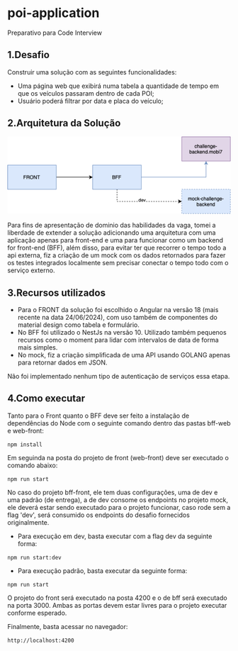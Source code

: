 # poi-application
Preparativo para Code Interview

## 1.Desafio
Construir uma solução com as seguintes funcionalidades:
* Uma página web que exibirá numa tabela a quantidade de tempo em que os veículos passaram dentro de cada POI;
* Usuário poderá filtrar por data e placa do veículo;

## 2.Arquitetura da Solução

![alt-text](.img/diagrama1.png)

Para fins de apresentação de dominio das habilidades da vaga, tomei a liberdade de extender a solução adicionando uma arquitetura com uma aplicação apenas para front-end e uma para funcionar como um backend for front-end (BFF), além disso, para evitar ter que recorrer o tempo todo a api externa, fiz a criação de um mock com os dados retornados para fazer os testes integrados localmente sem precisar conectar o tempo todo com o serviço externo.

## 3.Recursos utilizados

* Para o FRONT da solução foi escolhido o Angular na versão 18 (mais recente na data 24/06/2024), com uso também de componentes do material design como tabela e formulário.
* No BFF foi utilizado o NestJs na versão 10. Utilizado também pequenos recursos como o moment para lidar com intervalos de data de forma mais simples.
* No mock, fiz a criação simplificada de uma API usando GOLANG apenas para retornar dados em JSON.

Não foi implementado nenhum tipo de autenticação de serviços essa etapa.

## 4.Como executar

Tanto para o Front quanto o BFF deve ser feito a instalação de dependências do Node com o seguinte comando dentro das pastas bff-web e web-front:
```
npm install
```

Em seguinda na posta do projeto de front (web-front) deve ser executado o comando abaixo:
```
npm run start
```

No caso do projeto bff-front, ele tem duas configurações, uma de dev e uma padrão (de entrega), a de dev consome os endpoints no projeto mock, ele deverá estar sendo executado para o projeto funcionar, caso rode sem a flag 'dev', será consumido os endpoints do desafio fornecidos originalmente.
- Para execução em dev, basta executar com a flag dev da seguinte forma:
```
npm run start:dev
``` 
- Para execução padrão, basta executar da seguinte forma:
```
npm run start
```

O projeto do front será executado na posta 4200 e o de bff será executado na porta 3000. Ambas as portas devem estar livres para o projeto executar conforme esperado.

Finalmente, basta acessar no navegador:
```
http://localhost:4200
```

